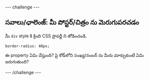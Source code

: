 \--- challenge \---

## సవాలు/ఛాలెంజ్: మీ పోస్టర్‌/చిత్రం ను మెరుగుపరచడం

మీ `div` style కి క్రింది CSS ప్రాపర్టీ ని జోడించండి.

    border-radius: 40px;
    

ఈ property ఏమి చేస్తుంది? పై కోడ్‌లోని సంఖ్య/నంబర్ ను మీరు మార్చుకుంటే ఏమి జరుగుతుంది?

\--- /challenge \---